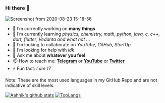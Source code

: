 ### Hi there 👋
![Screenshot from 2020-08-23 15-18-56](https://user-images.githubusercontent.com/66209958/90975676-10cb6480-e554-11ea-869d-35275b8deec8.png)




- 🔭 I’m currently working on **many things**
- 🌱 I’m currently learning *physics, chemistry, math, python, java, c, c++, dart, flutter, Vedanta and what not* ...
- 👯 I’m looking to collaborate on _YouTube, GitHub, StartUp_
- 🤔 I’m looking for help with _idk_
- 💬 Ask me about __whatever you feel__
- 📫 How to reach me: **[Telegram](https://t.me/AahnikDaw)** or **[YouTube](https://www.youtube.com/channel/UCcEbN0d8iLTB6ZWBE_IDugg)** or **[Twitter](https://twitter.com/AahnikD)**
- ⚡ Fun fact: _I am 17_ 

Note: These are the most used languages in my GitHub Repo and are not indicative of skill levels.


[![Aahnik's github stats](https://github-readme-stats.vercel.app/api?username=aahnik&show_icons=true)](https://twitter.com/AahnikD)
  [![TopLangs](https://github-readme-stats.vercel.app/api/top-langs/?username=aahnik&layout=compact)](https://medium.com/@aahnikdaw)

